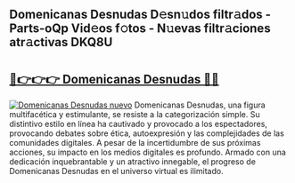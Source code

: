## Domenicanas Desnudas D𝚎sn𝚞dos filtr𝚊dos - Parts-oQp Vid𝚎os f𝚘tos - N𝚞evas filtr𝚊ciones atr𝚊ctivas DKQ8U

# <h2><a href="http://mb61zo7.tromn.icu/?c=Domenicanas+Desnudas">🔗👉👉👉 Domenicanas Desnudas 🔗🔗</a></h2>

[![Domenicanas Desnudas nuevo](https://i.imgur.com/pEAQMta.gif)](http://mb61zo7.tromn.icu/?c=Domenicanas+Desnudas)
Domenicanas Desnudas, una figura multifacética y estimulante, se resiste a la categorización simple. Su distintivo estilo en línea ha cautivado y provocado a los espectadores, provocando debates sobre ética, autoexpresión y las complejidades de las comunidades digitales. A pesar de la incertidumbre de sus próximas acciones, su impacto en los medios digitales es profundo. Armado con una dedicación inquebrantable y un atractivo innegable, el progreso de Domenicanas Desnudas en el universo virtual es ilimitado.
